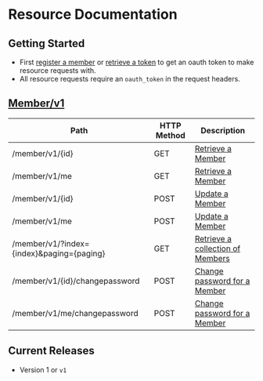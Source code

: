 # Resource Documentation

## Getting Started

* First [register a member](/MPCC/MPCC-API-DOC/blob/master/Auth/v1/Auth.md#register-a-member) or [retrieve a token](/MPCC/MPCC-API-DOC/blob/master/Auth/v1/Auth.md#retrieve-a-token) to get an oauth token to make resource requests with.
* All resource requests require an `oauth_token` in the request headers.

## [Member/v1](/MPCC/MPCC-API-DOC/blob/master/Resources/v1/Member.md)
<table>
    <thead>
        <tr>
            <th>Path</th>
            <th>HTTP Method</th>
            <th>Description</th>
        </tr>
    </thead>
    <tbody>
        <tr>
            <td>/member/v1/{id}</td>
            <td>GET</td>
            <td><a href="/MPCC/MPCC-API-DOC/blob/master/Resources/v1/Member.md#retrieve-a-member">Retrieve a Member</a></td>
        </tr>
		<tr>
            <td>/member/v1/me</td>
            <td>GET</td>
            <td><a href="/MPCC/MPCC-API-DOC/blob/master/Resources/v1/Member.md#retrieve-a-member">Retrieve a Member</a></td>
        </tr>
		<tr>
            <td>/member/v1/{id}</td>
            <td>POST</td>
            <td><a href="/MPCC/MPCC-API-DOC/blob/master/Resources/v1/Member.md#update-a-member">Update a Member</a></td>
        </tr>
		<tr>
            <td>/member/v1/me</td>
            <td>POST</td>
            <td><a href="/MPCC/MPCC-API-DOC/blob/master/Resources/v1/Member.md#update-a-member">Update a Member</a></td>
        </tr>
        <tr>
            <td>/member/v1/?index={index}&paging={paging}</td>
            <td>GET</td>
            <td><a href="/MPCC/MPCC-API-DOC/blob/master/Resources/v1/Member.md#retrieve-a-collection-of-members">Retrieve a collection of Members</a></td>
        </tr>
		<tr>
            <td>/member/v1/{id}/changepassword</td>
            <td>POST</td>
            <td><a href="/MPCC/MPCC-API-DOC/blob/master/Resources/v1/Member.md#change-password-for-a-member">Change password for a Member</a></td>
        </tr>
		<tr>
            <td>/member/v1/me/changepassword</td>
            <td>POST</td>
            <td><a href="/MPCC/MPCC-API-DOC/blob/master/Resources/v1/Member.md#change-password-for-a-member">Change password for a Member</a></td>
        </tr>		
    </tbody>
</table>

## Current Releases

* Version 1 or `v1` 



